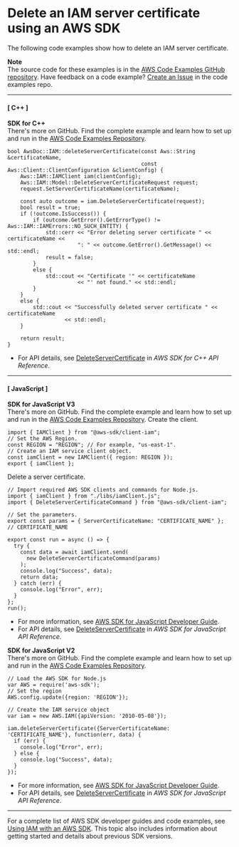 # Delete an IAM server certificate using an AWS SDK<a name="example_iam_DeleteServerCertificate_section"></a>

The following code examples show how to delete an IAM server certificate\.

**Note**  
The source code for these examples is in the [AWS Code Examples GitHub repository](https://github.com/awsdocs/aws-doc-sdk-examples)\. Have feedback on a code example? [Create an Issue](https://github.com/awsdocs/aws-doc-sdk-examples/issues/new/choose) in the code examples repo\. 

------
#### [ C\+\+ ]

**SDK for C\+\+**  
 There's more on GitHub\. Find the complete example and learn how to set up and run in the [AWS Code Examples Repository](https://github.com/awsdocs/aws-doc-sdk-examples/tree/main/cpp/example_code/iam#code-examples)\. 
  

```
bool AwsDoc::IAM::deleteServerCertificate(const Aws::String &certificateName,
                                          const Aws::Client::ClientConfiguration &clientConfig) {
    Aws::IAM::IAMClient iam(clientConfig);
    Aws::IAM::Model::DeleteServerCertificateRequest request;
    request.SetServerCertificateName(certificateName);

    const auto outcome = iam.DeleteServerCertificate(request);
    bool result = true;
    if (!outcome.IsSuccess()) {
        if (outcome.GetError().GetErrorType() != Aws::IAM::IAMErrors::NO_SUCH_ENTITY) {
            std::cerr << "Error deleting server certificate " << certificateName <<
                      ": " << outcome.GetError().GetMessage() << std::endl;
            result = false;
        }
        else {
            std::cout << "Certificate '" << certificateName
                      << "' not found." << std::endl;
        }
    }
    else {
        std::cout << "Successfully deleted server certificate " << certificateName
                  << std::endl;
    }

    return result;
}
```
+  For API details, see [DeleteServerCertificate](https://docs.aws.amazon.com/goto/SdkForCpp/iam-2010-05-08/DeleteServerCertificate) in *AWS SDK for C\+\+ API Reference*\. 

------
#### [ JavaScript ]

**SDK for JavaScript V3**  
 There's more on GitHub\. Find the complete example and learn how to set up and run in the [AWS Code Examples Repository](https://github.com/awsdocs/aws-doc-sdk-examples/tree/main/javascriptv3/example_code/iam#code-examples)\. 
Create the client\.  

```
import { IAMClient } from "@aws-sdk/client-iam";
// Set the AWS Region.
const REGION = "REGION"; // For example, "us-east-1".
// Create an IAM service client object.
const iamClient = new IAMClient({ region: REGION });
export { iamClient };
```
Delete a server certificate\.  

```
// Import required AWS SDK clients and commands for Node.js.
import { iamClient } from "./libs/iamClient.js";
import { DeleteServerCertificateCommand } from "@aws-sdk/client-iam";

// Set the parameters.
export const params = { ServerCertificateName: "CERTIFICATE_NAME" }; // CERTIFICATE_NAME

export const run = async () => {
  try {
    const data = await iamClient.send(
      new DeleteServerCertificateCommand(params)
    );
    console.log("Success", data);
    return data;
  } catch (err) {
    console.log("Error", err);
  }
};
run();
```
+  For more information, see [AWS SDK for JavaScript Developer Guide](https://docs.aws.amazon.com/sdk-for-javascript/v3/developer-guide/iam-examples-server-certificates.html#iam-examples-server-certificates-deleting)\. 
+  For API details, see [DeleteServerCertificate](https://docs.aws.amazon.com/AWSJavaScriptSDK/v3/latest/clients/client-iam/classes/deleteservercertificatecommand.html) in *AWS SDK for JavaScript API Reference*\. 

**SDK for JavaScript V2**  
 There's more on GitHub\. Find the complete example and learn how to set up and run in the [AWS Code Examples Repository](https://github.com/awsdocs/aws-doc-sdk-examples/tree/main/javascript/example_code/iam#code-examples)\. 
  

```
// Load the AWS SDK for Node.js
var AWS = require('aws-sdk');
// Set the region 
AWS.config.update({region: 'REGION'});

// Create the IAM service object
var iam = new AWS.IAM({apiVersion: '2010-05-08'});

iam.deleteServerCertificate({ServerCertificateName: 'CERTIFICATE_NAME'}, function(err, data) {
  if (err) {
    console.log("Error", err);
  } else {
    console.log("Success", data);
  }
});
```
+  For more information, see [AWS SDK for JavaScript Developer Guide](https://docs.aws.amazon.com/sdk-for-javascript/v2/developer-guide/iam-examples-server-certificates.html#iam-examples-server-certificates-deleting)\. 
+  For API details, see [DeleteServerCertificate](https://docs.aws.amazon.com/goto/AWSJavaScriptSDK/iam-2010-05-08/DeleteServerCertificate) in *AWS SDK for JavaScript API Reference*\. 

------

For a complete list of AWS SDK developer guides and code examples, see [Using IAM with an AWS SDK](sdk-general-information-section.md)\. This topic also includes information about getting started and details about previous SDK versions\.